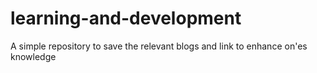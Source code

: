 # learning-and-development
A simple repository to save the relevant blogs and link to enhance on'es knowledge
